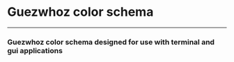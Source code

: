 # Guezwhoz color schema

---

### Guezwhoz color schema designed for use with terminal and gui applications
